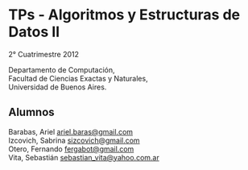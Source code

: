 TPs - Algoritmos y Estructuras de Datos II
========

2° Cuatrimestre 2012

Departamento de Computación,  
Facultad de Ciencias Exactas y Naturales,  
Universidad de Buenos Aires.

Alumnos
-------


Barabas, Ariel [ariel.baras@gmail.com](mailto:ariel.baras@gmail.com)  
Izcovich, Sabrina [sizcovich@gmail.com](mailto:sizcovich@gmail.com)  
Otero, Fernando [fergabot@gmail.com](mailto:fergabot@gmail.com)  
Vita, Sebastián [sebastian_vita@yahoo.com.ar](mailto:sebastian_vita@yahoo.com.ar)  
